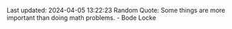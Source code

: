Last updated: 2024-04-05 13:22:23
Random Quote: Some things are more important than doing math problems. - Bode Locke